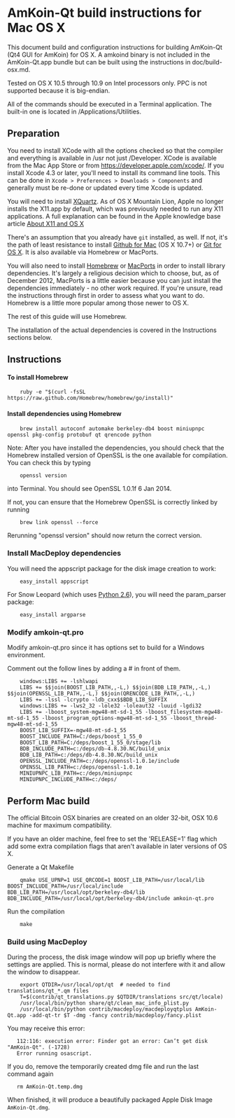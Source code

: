 AmKoin-Qt build instructions for Mac OS X
==========================================

This document build and configuration instructions for building AmKoin-Qt (Qt4 GUI for AmKoin) for OS X.  A amkoind binary is not included in the AmKoin-Qt.app bundle but can be built using the instructions in doc/build-osx.md.

Tested on OS X 10.5 through 10.9 on Intel processors only. PPC is not supported because it is big-endian.

All of the commands should be executed in a Terminal application. The built-in one is located in /Applications/Utilities.

Preparation
-----------

You need to install XCode with all the options checked so that the compiler and everything is available in /usr not just /Developer. XCode is available from the Mac App Store or from https://developer.apple.com/xcode/. If you install Xcode 4.3 or later, you'll need to install its command line tools. This can be done in `Xcode > Preferences > Downloads > Components` and generally must be re-done or updated every time Xcode is updated.

You will need to install [XQuartz](https://xquartz.macosforge.org). As of OS X Mountain Lion, Apple no longer installs the X11.app by default, which was previously needed to run any X11 applications. A full explanation can be found in the Apple knowledge base article [About X11 and OS X](http://support.apple.com/kb/HT5293)

There's an assumption that you already have `git` installed, as well. If not, it's the path of least resistance to install [Github for Mac](https://mac.github.com/) (OS X 10.7+) or [Git for OS X](https://code.google.com/p/git-osx-installer/). It is also available via Homebrew or MacPorts.

You will also need to install [Homebrew](http://brew.sh) or [MacPorts](https://www.macports.org/) in order to install library dependencies. It's largely a religious decision which to choose, but, as of December 2012, MacPorts is a little easier because you can just install the dependencies immediately - no other work required. If you're unsure, read the instructions through first in order to assess what you want to do. Homebrew is a little more popular among those newer to OS X. 

The rest of this guide will use Homebrew.

The installation of the actual dependencies is covered in the Instructions sections below.

Instructions
------------
#### To install Homebrew

        ruby -e "$(curl -fsSL https://raw.github.com/Homebrew/homebrew/go/install)"


#### Install dependencies using Homebrew

        brew install autoconf automake berkeley-db4 boost miniupnpc openssl pkg-config protobuf qt qrencode python

Note: After you have installed the dependencies, you should check that the Homebrew installed version of OpenSSL is the one available for compilation. You can check this by typing

        openssl version

into Terminal. You should see OpenSSL 1.0.1f 6 Jan 2014.

If not, you can ensure that the Homebrew OpenSSL is correctly linked by running

        brew link openssl --force

Rerunning "openssl version" should now return the correct version.

### Install MacDeploy dependencies

You will need the appscript package for the disk image creation to work:

        easy_install appscript

For Snow Leopard (which uses [Python 2.6](http://www.python.org/download/releases/2.6/)), you will need the param_parser package:
        
        easy_install argparse

### Modify amkoin-qt.pro

Modify amkoin-qt.pro since it has options set to build for a Windows environment.

Comment out the follow lines by adding a # in front of them.

        windows:LIBS += -lshlwapi
        LIBS += $$join(BOOST_LIB_PATH,,-L,) $$join(BDB_LIB_PATH,,-L,) $$join(OPENSSL_LIB_PATH,,-L,) $$join(QRENCODE_LIB_PATH,,-L,)
        LIBS += -lssl -lcrypto -ldb_cxx$$BDB_LIB_SUFFIX
        windows:LIBS += -lws2_32 -lole32 -loleaut32 -luuid -lgdi32
        LIBS += -lboost_system-mgw48-mt-sd-1_55 -lboost_filesystem-mgw48-mt-sd-1_55 -lboost_program_options-mgw48-mt-sd-1_55 -lboost_thread-mgw48-mt-sd-1_55
        BOOST_LIB_SUFFIX=-mgw48-mt-sd-1_55
        BOOST_INCLUDE_PATH=C:/deps/boost_1_55_0
        BOOST_LIB_PATH=C:/deps/boost_1_55_0/stage/lib
        BDB_INCLUDE_PATH=c:/deps/db-4.8.30.NC/build_unix
        BDB_LIB_PATH=c:/deps/db-4.8.30.NC/build_unix
        OPENSSL_INCLUDE_PATH=c:/deps/openssl-1.0.1e/include
        OPENSSL_LIB_PATH=c:/deps/openssl-1.0.1e
        MINIUPNPC_LIB_PATH=c:/deps/miniupnpc
        MINIUPNPC_INCLUDE_PATH=c:/deps/

Perform Mac build
-----------------

The official Bitcoin OSX binaries are created on an older 32-bit, OSX 10.6 machine for maximum compatibility.

If you have an older machine, feel free to set the 'RELEASE=1' flag which add some extra compilation flags that aren't available in later versions of OS X.

Generate a Qt Makefile

        qmake USE_UPNP=1 USE_QRCODE=1 BOOST_LIB_PATH=/usr/local/lib BOOST_INCLUDE_PATH=/usr/local/include BDB_LIB_PATH=/usr/local/opt/berkeley-db4/lib BDB_INCLUDE_PATH=/usr/local/opt/berkeley-db4/include amkoin-qt.pro

Run the compilation

        make

### Build using MacDeploy

During the process, the disk image window will pop up briefly where the settings are applied. This is normal, please do not interfere with it and allow the window to disappear.

        export QTDIR=/usr/local/opt/qt  # needed to find translations/qt_*.qm files
        T=$(contrib/qt_translations.py $QTDIR/translations src/qt/locale)
        /usr/local/bin/python share/qt/clean_mac_info_plist.py
        /usr/local/bin/python contrib/macdeploy/macdeployqtplus AmKoin-Qt.app -add-qt-tr $T -dmg -fancy contrib/macdeploy/fancy.plist

You may receive this error:

       112:116: execution error: Finder got an error: Can’t get disk "AmKoin-Qt". (-1728)
       Error running osascript.

If you do, remove the temporarily created dmg file and run the last command again

       rm AmKoin-Qt.temp.dmg

When finished, it will produce a beautifully packaged Apple Disk Image `AmKoin-Qt.dmg`.


